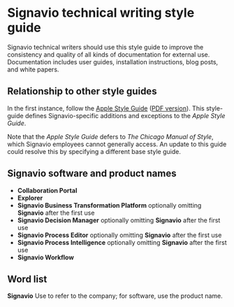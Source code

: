 # Signavio technical writing style guide

Signavio technical writers should use this style guide to improve the consistency and quality of all kinds of documentation for external use.
Documentation includes user guides, installation instructions, blog posts, and white papers.

## Relationship to other style guides

In the first instance, follow the [Apple Style Guide](http://help.apple.com/asg/mac/2013/) ([PDF version](https://help.apple.com/asg/mac/2013/ASG_2013.pdf)).
This style-guide defines Signavio-specific additions and exceptions to the _Apple Style Guide_.

Note that the _Apple Style Guide_ defers to _The Chicago Manual of Style_, which Signavio employees cannot generally access.
An update to this guide could resolve this by specifying a different base style guide.

## Signavio software and product names

* **Collaboration Portal**
* **Explorer**
* **Signavio Business Transformation Platform** optionally omitting **Signavio** after the first use
* **Signavio Decision Manager** optionally omitting **Signavio** after the first use
* **Signavio Process Editor** optionally omitting **Signavio** after the first use
* **Signavio Process Intelligence** optionally omitting **Signavio** after the first use
* **Signavio Workflow**

## Word list

**Signavio** Use to refer to the company; for software, use the product name.
